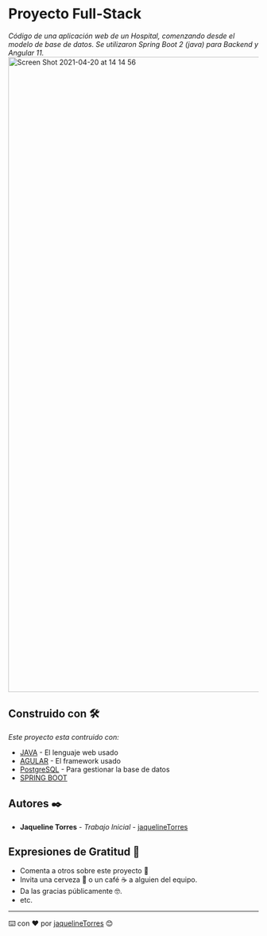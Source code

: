 # Proyecto Full-Stack

_Código de una aplicación web de un Hospital, comenzando desde el modelo de base de datos. Se utilizaron Spring Boot 2 (java) para Backend y Angular 11._
<img width="1279" alt="Screen Shot 2021-04-20 at 14 14 56" src="https://user-images.githubusercontent.com/61999413/115451424-ca153380-a1e2-11eb-8ff3-883160b36726.png">

## Construido con 🛠️

_Este proyecto esta contruido con:_

* [JAVA](https://www.java.com/es/download/ie_manual.jsp) - El lenguaje web usado 
* [AGULAR](https://angular.io) - El framework usado
* [PostgreSQL](https://www.pgadmin.org) - Para gestionar la base de datos
* [SPRING BOOT](https://maven.apache.org/)

## Autores ✒️
* **Jaqueline Torres** - *Trabajo Inicial* - [jaquelineTorres](https://github.com/JaquelineTorres)

## Expresiones de Gratitud 🎁

* Comenta a otros sobre este proyecto 📢
* Invita una cerveza 🍺 o un café ☕ a alguien del equipo. 
* Da las gracias públicamente 🤓.
* etc.

---
⌨️ con ❤️ por [jaquelineTorres](https://github.com/JaquelineTorres) 😊
